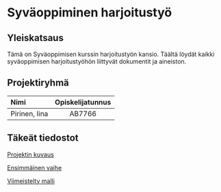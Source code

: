 # Syväoppiminen harjoitustyö

## Yleiskatsaus

Tämä on Syväoppimisen kurssin harjoitustyön kansio. Täältä löydät kaikki syväoppimisen harjoitustyöhön liittyvät dokumentit ja aineiston.

## Projektiryhmä

| Nimi | Opiskelijatunnus |
| :-- | :-: |
| Pirinen, Iina | AB7766 |

## Täkeät tiedostot

[Projektin kuvaus](./projektin_kuvaus.ipynb)

[Ensimmäinen vaihe](./first_try.ipynb)

[Viimeistelty malli](./tuned_model.ipynb)

